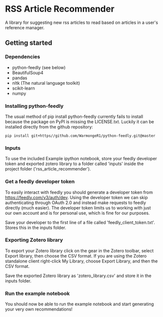 # RSS Article Recommender
A library for suggesting new rss articles to read based on articles in a user's reference manager.
## Getting started

### Dependencies
  * python-feedly (see below)
  * BeautifulSoup4
  * pandas
  * nltk (The natural language toolkit)
  * scikit-learn
  * numpy

### Installing python-feedly
The usual method of pip install python-feedly currently fails to install because the package on PyPI is missing the LICENSE.txt. Luckily it can be installed directly from the github repository:
````
pip install git+https//github.com/WarmongeR1/python-feedly.git@master
````

### Inputs

To use the included Example ipython notebook, store your feedly developer token and exported zotero library to a folder called 'inputs' inside the project folder ('rss_article_recommender').

### Get a feedly developer token
To easily interact with feedly you should generate a developer token from https://feedly.com/v3/auth/dev. Using the developer token we can skip authenticating through OAuth 2.0 and instead make requests to feedly directly (much easier). The developer token limits us to working with just our own account and is for personal use, which is fine for our purposes.

Save your developer to the first line of a file called 'feedly_client_token.txt'. Stores this in the inputs folder.

### Exporting Zotero library
To export your Zotero library click on the gear in the Zotero toolbar, select Export library, then choose the CSV format. If you are using the Zotero standalone client right-click My Library, choose Export Library, and then the CSV format.

Save the exported Zotero library as 'zotero_library.csv' and store it in the inputs folder.

### Run the example notebook
You should now be able to run the example notebook and start generating your very own recommendations!
